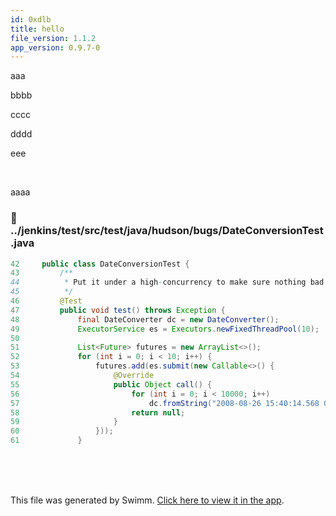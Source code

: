 ```yaml
---
id: 0xdlb
title: hello
file_version: 1.1.2
app_version: 0.9.7-0
---
```


aaa

bbbb

cccc

dddd

eee

<br/>

aaaa
<!-- NOTE-swimm-snippet: the lines below link your snippet to Swimm -->
### 📄 ../jenkins/test/src/test/java/hudson/bugs/DateConversionTest.java
```java
42     public class DateConversionTest {
43         /**
44          * Put it under a high-concurrency to make sure nothing bad happens.
45          */
46         @Test
47         public void test() throws Exception {
48             final DateConverter dc = new DateConverter();
49             ExecutorService es = Executors.newFixedThreadPool(10);
50     
51             List<Future> futures = new ArrayList<>();
52             for (int i = 0; i < 10; i++) {
53                 futures.add(es.submit(new Callable<>() {
54                     @Override
55                     public Object call() {
56                         for (int i = 0; i < 10000; i++)
57                             dc.fromString("2008-08-26 15:40:14.568 GMT-03:00");
58                         return null;
59                     }
60                 }));
61             }
```

<br/>

<br/>

<br/>

This file was generated by Swimm. [Click here to view it in the app](http://localhost:5000/repos/Z2l0aHViJTNBJTNBdDElM0ElM0FlcmFuLXN3aW1t/docs/0xdlb).
